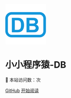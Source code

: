 <img src="public/images/db_small.svg" alt="logo"/>

# 小小程序猿-DB

:rocket: 本站访问数：<span id="busuanzi_value_site_pv"></span>次

<span id="sitetime"></span>

[GitHub](https://github.com/xiaoliangzong/document.git) [开始阅读](README.md)

